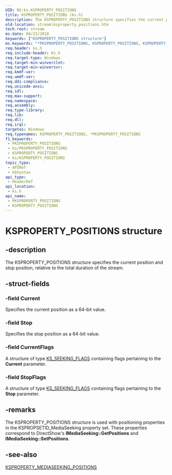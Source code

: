 ```yaml
---
UID: NS:ks.KSPROPERTY_POSITIONS
title: KSPROPERTY_POSITIONS (ks.h)
description: The KSPROPERTY_POSITIONS structure specifies the current position and stop position, relative to the total duration of the stream.
old-location: stream\ksproperty_positions.htm
tech.root: stream
ms.date: 04/23/2018
keywords: ["KSPROPERTY_POSITIONS structure"]
ms.keywords: "*PKSPROPERTY_POSITIONS, KSPROPERTY_POSITIONS, KSPROPERTY_POSITIONS structure [Streaming Media Devices], PKSPROPERTY_POSITIONS, PKSPROPERTY_POSITIONS structure pointer [Streaming Media Devices], ks-struct_97829290-4c01-4a03-b56b-3e5915941094.xml, ks/KSPROPERTY_POSITIONS, ks/PKSPROPERTY_POSITIONS, stream.ksproperty_positions"
req.header: ks.h
req.include-header: Ks.h
req.target-type: Windows
req.target-min-winverclnt: 
req.target-min-winversvr: 
req.kmdf-ver: 
req.umdf-ver: 
req.ddi-compliance: 
req.unicode-ansi: 
req.idl: 
req.max-support: 
req.namespace: 
req.assembly: 
req.type-library: 
req.lib: 
req.dll: 
req.irql: 
targetos: Windows
req.typenames: KSPROPERTY_POSITIONS, *PKSPROPERTY_POSITIONS
f1_keywords:
 - PKSPROPERTY_POSITIONS
 - ks/PKSPROPERTY_POSITIONS
 - KSPROPERTY_POSITIONS
 - ks/KSPROPERTY_POSITIONS
topic_type:
 - APIRef
 - kbSyntax
api_type:
 - HeaderDef
api_location:
 - ks.h
api_name:
 - PKSPROPERTY_POSITIONS
 - KSPROPERTY_POSITIONS
---
```


# KSPROPERTY_POSITIONS structure


## -description

The KSPROPERTY_POSITIONS structure specifies the current position and stop position, relative to the total duration of the stream.

## -struct-fields

### -field Current

Specifies the current position as a 64-bit value.

### -field Stop

Specifies the stop position as a 64-bit value.

### -field CurrentFlags

A structure of type <a href="/windows-hardware/drivers/ddi/ks/ne-ks-ks_seeking_flags">KS_SEEKING_FLAGS</a> containing flags pertaining to the <b>Current</b> parameter.

### -field StopFlags

A structure of type <a href="/windows-hardware/drivers/ddi/ks/ne-ks-ks_seeking_flags">KS_SEEKING_FLAGS</a> containing flags pertaining to the <b>Stop</b> parameter.

## -remarks

The KSPROPERTY_POSITIONS structure is used with positioning properties in the KSPROPSETID_MediaSeeking property set. These properties correspond to DirectShow's <b>IMediaSeeking::GetPositions</b> and <b>IMediaSeeking::SetPositions</b>.

## -see-also

<a href="/windows-hardware/drivers/stream/ksproperty-mediaseeking-positions">KSPROPERTY_MEDIASEEKING_POSITIONS</a>

